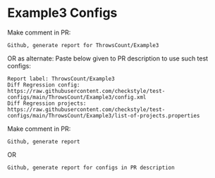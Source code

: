 # Example3 Configs
Make comment in PR:
```
Github, generate report for ThrowsCount/Example3
```
OR as alternate:
Paste below given to PR description to use such test configs:
```
Report label: ThrowsCount/Example3
Diff Regression config: https://raw.githubusercontent.com/checkstyle/test-configs/main/ThrowsCount/Example3/config.xml
Diff Regression projects: https://raw.githubusercontent.com/checkstyle/test-configs/main/ThrowsCount/Example3/list-of-projects.properties
```
Make comment in PR:
```
Github, generate report
```
OR
```
Github, generate report for configs in PR description
```
